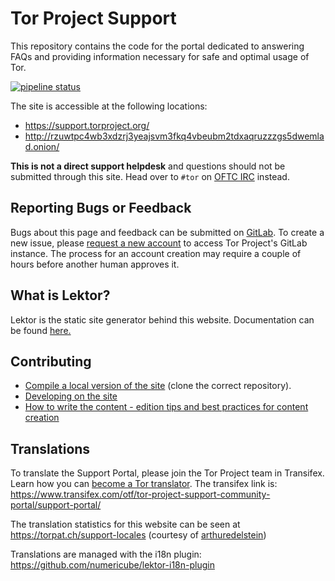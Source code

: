 # Tor Project Support
This repository contains the code for the portal dedicated to answering FAQs and providing information necessary for safe and optimal usage of Tor.

[![pipeline status](https://gitlab.torproject.org/tpo/web/support/badges/master/pipeline.svg)](https://gitlab.torproject.org/tpo/web/support/-/commits/master)

The site is accessible at the following locations:
- https://support.torproject.org/
- http://rzuwtpc4wb3xdzrj3yeajsvm3fkq4vbeubm2tdxaqruzzzgs5dwemlad.onion/

**This is not a direct support helpdesk** and questions should not be submitted through this site. Head over to ```#tor``` on [OFTC IRC](https://webchat.oftc.net/?channels=tor) instead.

## Reporting Bugs or Feedback

Bugs about this page and feedback can be submitted on [GitLab](https://gitlab.torproject.org/tpo/web/support/-/issues). To create a new issue, please [request a new account](https://gitlab.onionize.space/) to access Tor Project's GitLab instance. The process for an account creation may require a couple of hours before another human approves it.

## What is Lektor?
Lektor is the static site generator behind this website. Documentation can be found [here.](https://www.getlektor.com/docs/)

## Contributing
- [Compile a local version of the site](https://gitlab.torproject.org/tpo/web/wiki/-/wikis/Compiling-a-local-version-of-the-website) (clone the correct repository).
- [Developing on the site](https://gitlab.torproject.org/tpo/web/wiki/-/wikis/How-to-develop-on-the-website)
- [How to write the content - edition tips and best practices for content creation](https://gitlab.torproject.org/tpo/web/wiki/-/wikis/Writing-the-content)

## Translations

To translate the Support Portal, please join the Tor Project team in Transifex. Learn how you can [become a Tor translator](https://community.torproject.org/localization/becoming-tor-translator/).
The transifex link is: https://www.transifex.com/otf/tor-project-support-community-portal/support-portal/

The translation statistics for this website can be seen at https://torpat.ch/support-locales (courtesy of [arthuredelstein](https://github.com/arthuredelstein/))

Translations are managed with the i18n plugin:
https://github.com/numericube/lektor-i18n-plugin
